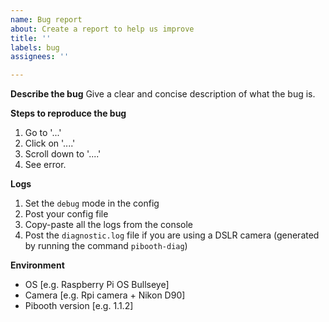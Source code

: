 ```yaml
---
name: Bug report
about: Create a report to help us improve
title: ''
labels: bug
assignees: ''

---
```


**Describe the bug**
Give a clear and concise description of what the bug is.

**Steps to reproduce the bug**
1. Go to '...'
2. Click on '....'
3. Scroll down to '....'
4. See error.

**Logs**
1. Set the `debug` mode in the config
2. Post your config file
3. Copy-paste all the logs from the console
4. Post the `diagnostic.log` file if you are using a DSLR camera (generated by running the command `pibooth-diag`)

**Environment**
 - OS [e.g. Raspberry Pi OS Bullseye]
 - Camera [e.g. Rpi camera + Nikon D90]
 - Pibooth version [e.g. 1.1.2]
